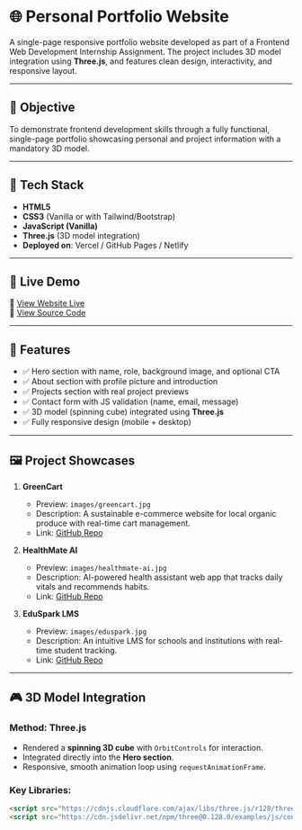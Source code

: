 # 🌐 Personal Portfolio Website

A single-page responsive portfolio website developed as part of a Frontend Web Development Internship Assignment. The project includes 3D model integration using **Three.js**, and features clean design, interactivity, and responsive layout.

---

## 📌 Objective

To demonstrate frontend development skills through a fully functional, single-page portfolio showcasing personal and project information with a mandatory 3D model.

---

## 🔧 Tech Stack

- **HTML5**
- **CSS3** (Vanilla or with Tailwind/Bootstrap)
- **JavaScript (Vanilla)**
- **Three.js** (3D model integration)
- **Deployed on**: Vercel / GitHub Pages / Netlify

---

## 🚀 Live Demo

🔗 [View Website Live](https://684c62a8c847054fe9cc5bcd--charming-axolotl-6958bc.netlify.app/)  
📁 [View Source Code](https://github.com/Harshavardhan-123-AU-CSE/portfolio/)

---

## 🧩 Features

- ✅ Hero section with name, role, background image, and optional CTA
- ✅ About section with profile picture and introduction
- ✅ Projects section with real project previews
- ✅ Contact form with JS validation (name, email, message)
- ✅ 3D model (spinning cube) integrated using **Three.js**
- ✅ Fully responsive design (mobile + desktop)

---

## 🖼️ Project Showcases

1. **GreenCart**
   - Preview: `images/greencart.jpg`
   - Description: A sustainable e-commerce website for local organic produce with real-time cart management.
   - Link: [GitHub Repo](https://github.com/example/greencart)

2. **HealthMate AI**
   - Preview: `images/healthmate-ai.jpg`
   - Description: AI-powered health assistant web app that tracks daily vitals and recommends habits.
   - Link: [GitHub Repo](https://github.com/example/healthmate-ai)

3. **EduSpark LMS**
   - Preview: `images/eduspark.jpg`
   - Description: An intuitive LMS for schools and institutions with real-time student tracking.
   - Link: [GitHub Repo](https://github.com/example/eduspark)

---

## 🎮 3D Model Integration

### Method: **Three.js**

- Rendered a **spinning 3D cube** with `OrbitControls` for interaction.
- Integrated directly into the **Hero section**.
- Responsive, smooth animation loop using `requestAnimationFrame`.

### Key Libraries:
```html
<script src="https://cdnjs.cloudflare.com/ajax/libs/three.js/r128/three.min.js"></script>
<script src="https://cdn.jsdelivr.net/npm/three@0.128.0/examples/js/controls/OrbitControls.js"></script>
